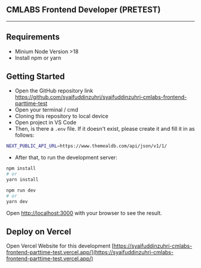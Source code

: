 ## CMLABS Frontend Developer (PRETEST)

___

## Requirements
- Minium Node Version >18
- Install npm or yarn

## Getting Started

- Open the GitHub repository link https://github.com/syaifuddinzuhri/syaifuddinzuhri-cmlabs-frontend-parttime-test
- Open your terminal / cmd
- Cloning this repository to local device
- Open project in VS Code
- Then, is there a ```.env``` file. If it doesn't exist, please create it and fill it in as follows:
```bash
NEXT_PUBLIC_API_URL=https://www.themealdb.com/api/json/v1/1/
```
- After that, to run the development server:
```bash
npm install
# or
yarn install
```
```bash
npm run dev
# or
yarn dev
```

Open [http://localhost:3000](http://localhost:3000) with your browser to see the result.

## Deploy on Vercel

Open Vercel Website for this development [https://syaifuddinzuhri-cmlabs-frontend-parttime-test.vercel.app/](https://syaifuddinzuhri-cmlabs-frontend-parttime-test.vercel.app/)
